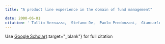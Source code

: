 ```yaml
---
title: "A product line experience in the domain of fund management"

date: 2000-06-01
citation: ' Tullio Vernazza,  Stefano De,  Paolo Predonzani,  Giancarlo Succi, &quot;A product line experience in the domain of fund management.&quot;, 2000.'
---
```

Use [Google Scholar](https://scholar.google.com/scholar?q=A+product+line+experience+in+the+domain+of+fund+management){:target="_blank"} for full citation